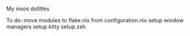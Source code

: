 My nixos dofitles



To do:
move modules to flake.nix from configuration.nix
setup  window managers
setup kitty
setup zsh
